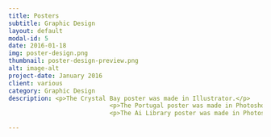 ```yaml
---
title: Posters
subtitle: Graphic Design
layout: default
modal-id: 5
date: 2016-01-18
img: poster-design.png
thumbnail: poster-design-preview.png
alt: image-alt
project-date: January 2016
client: various
category: Graphic Design
description: <p>The Crystal Bay poster was made in Illustrator.</p>
                            <p>The Portugal poster was made in Photoshop.</p>
                            <p>The Ai Library poster was made in Photoshop with pencil drawings.</p>

---
```

